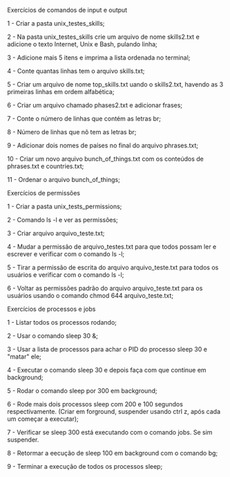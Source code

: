 Exercícios de comandos de input e output

1 - Criar a pasta unix_testes_skills;

2 -  Na pasta unix_testes_skills crie um arquivo de nome skills2.txt e adicione o texto Internet, Unix e Bash, pulando linha;

3 - Adicione mais 5 itens e imprima a lista ordenada no terminal;

4 - Conte quantas linhas tem o arquivo skills.txt;

5 - Criar um arquivo de nome top_skills.txt uando o skills2.txt, havendo as 3 primeiras linhas em ordem alfabética;

6 - Criar um arquivo chamado phases2.txt e adicionar frases;

7 - Conte o número de linhas que contém as letras br;

8 - Número de linhas  que nõ tem as letras br;

9 - Adicionar dois nomes de países no final do arquivo phrases.txt;

10 - Criar um novo arquivo bunch_of_things.txt com os conteúdos de phrases.txt e countries.txt;

11 - Ordenar o arquivo bunch_of_things;



Exercícios de permissões

1 - Criar a pasta unix_tests_permissions;

2 - Comando ls -l e ver as permissões;

3 - Criar arquivo arquivo_teste.txt;

4 - Mudar a permissão de arquivo_testes.txt para que todos possam ler e escrever e verificar com o comando ls -l;

5 - Tirar a permissão de escrita do arquivo arquivo_teste.txt para todos os usuários e verificar com o comando ls -l;

6 - Voltar as permissões padrão do arquivo arquivo_teste.txt para os usuários usando o comando chmod 644 arquivo_teste.txt;



Exercícios de processos e jobs

1 - Listar todos os processos rodando;

2 - Usar o comando sleep 30 &;

3 -  Usar a lista de processos para achar o PID do processo sleep 30 e "matar" ele;

4 - Executar o comando sleep 30 e depois faça com que continue em background;

5 - Rodar o comando sleep por 300 em background;

6 - Rode mais dois processos sleep com 200 e 100 segundos respectivamente. (Criar em forground, suspender usando ctrl z, após cada um começar a executar);

7 - Verificar se sleep 300 está executando com o comando jobs. Se sim suspender.

8 - Retormar a eecução de sleep 100 em background com o comando bg;

9 - Terminar a execução de todos os processos sleep;
